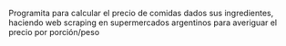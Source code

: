 Programita para calcular el precio de comidas dados sus ingredientes, haciendo web scraping en supermercados argentinos para averiguar el precio por porción/peso
